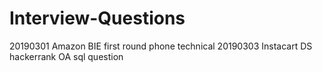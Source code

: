 # Interview-Questions
20190301 Amazon BIE first round phone technical
20190303 Instacart DS hackerrank OA sql question
